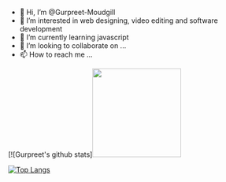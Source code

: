 - 👋 Hi, I’m @Gurpreet-Moudgill
- 👀 I’m interested in web designing, video editing and software development
- 🌱 I’m currently learning javascript
- 💞️ I’m looking to collaborate on ...
- 📫 How to reach me ...

<!---
Gurpreet-Moudgill/Gurpreet-Moudgill is a ✨ special ✨ repository because its `README.md` (this file) appears on your GitHub profile.
You can click the Preview link to take a look at your changes.
--->
[![Gurpreet's github stats]<img height="180em" src="https://github-readme-stats.vercel.app/api?username=Gurpreet-Moudgill&show_icons=true&hide_border=true&&count_private=true&include_all_commits=true" />

[![Top Langs](https://github-readme-stats.vercel.app/api/top-langs/?username=Gurpreet-Moudgill)](https://github.com/Gurpreet-Moudgill/github-readme-stats)
